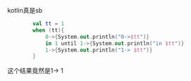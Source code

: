 kotlin真是sb

```kotlin
        val tt = 1
        when (tt){
            0->{System.out.println("0->$tt")}
            in 1 until 1->{System.out.println("in $tt")}
            1->{System.out.println("1-> $tt")}
        }

```

这个结果竟然是1-> 1